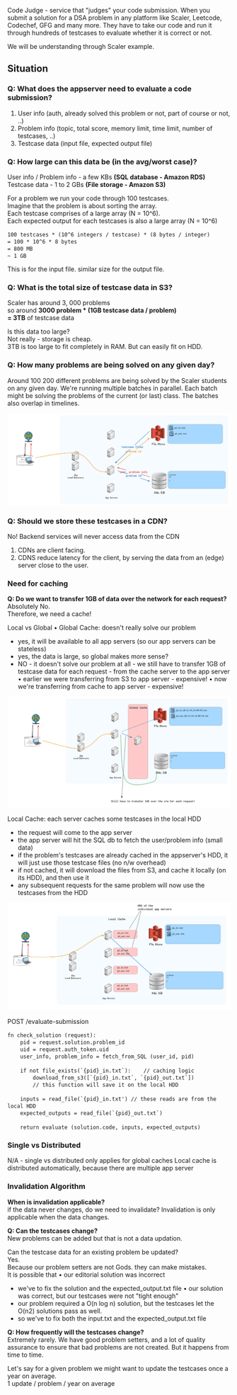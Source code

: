Code Judge - service that "judges" your code submission. When you submit a solution for a DSA problem in any platform like Scaler, Leetcode, Codechef, GFG and many more. They have to take our code and run it through hundreds of testcases to evaluate whether it is correct or not.

We will be understanding through Scaler example.

## Situation
### Q: What does the appserver need to evaluate a code submission?
1. User info (auth, already solved this problem or not, part of course or not, ..) 
2. Problem info (topic, total score, memory limit, time limit, number of testcases, ..) 
3. Testcase data (input file, expected output file)

### Q: How large can this data be (in the avg/worst case)?
User info / Problem info - a few KBs **(SQL database - Amazon RDS)**  
Testcase data - 1 to 2 GBs **(File storage - Amazon S3)**

For a problem we run your code through 100 testcases.   
Imagine that the problem is about sorting the array.  
Each testcase comprises of a large array (N = 10^6).  
Each expected output for each testcases is also a large array (N = 10^6)

```
100 testcases * (10^6 integers / testcase) * (8 bytes / integer)
= 100 * 10^6 * 8 bytes
= 800 MB
~ 1 GB
```
This is for the input file. similar size for the output file.


### Q: What is the total size of testcase data in S3?    
Scaler has around 3, 000 problems   
so around **3000 problem * (1GB testcase data / problem)**  
**= 3TB** of testcase data

Is this data too large?  
Not really - storage is cheap.  
3TB is too large to fit completely in RAM. But can easily fit on HDD.

### **Q: How many problems are being solved on any given day?**  
Around 100 200 different problems are being solved by the Scaler students on any given day. We're running multiple batches in parallel. Each batch might be solving the problems of the current (or last) class. The batches also overlap in timelines.

![IMAGE1](./Assets/img1.png)

### **Q: Should we store these testcases in a CDN?**  
No! Backend services will never access data from the CDN  
1. CDNs are client facing. 
2. CDNS reduce latency for the client, by serving the data from an (edge) server close to the user. 

### Need for caching
**Q: Do we want to transfer 1GB of data over the network for each request?**  
Absolutely No.  
Therefore, we need a cache!  

Local vs Global
• Global Cache: doesn't really solve our problem
- yes, it will be available to all app servers (so our app servers can be stateless)
- yes, the data is large, so global makes more sense?
- NO - it doesn't solve our problem at all - we still have to transfer 1GB of testcase data for each request - from the cache server to the app server
• earlier we were transferring from S3 to app server - expensive!
• now we're transferring from cache to app server - expensive!

![IMAGE2](./Assets/img2.png)


Local Cache: each server caches some testcases in the local HDD
- the request will come to the app server
- the app server will hit the SQL db to fetch the user/problem info (small data)
- if the problem's testcases are already cached in the appserver's HDD, it will just use those testcase files (no n/w overhead)
- if not cached, it will download the files from S3, and cache it locally (on its HDD), and then use it
- any subsequent requests for the same problem will now use the testcases from the HDD 

![IMAGE3](./Assets/img3.png)


POST /evaluate-submission

```
fn check_solution (request):
    pid = request.solution.problem_id
    uid = request.auth_token.uid
    user_info, problem_info = fetch_from_SQL (user_id, pid)

    if not file_exists(`{pid}_in.txt`):    // caching logic 
        download_from_s3([`{pid}_in.txt`, `{pid}_out.txt`]) 
        // this function will save it on the local HDD
        
    inputs = read_file(`{pid}_in.txt') // these reads are from the local HDD
    expected_outputs = read_file(`{pid}_out.txt`)

    return evaluate (solution.code, inputs, expected_outputs)
```

### Single vs Distributed    
N/A - single vs distributed only applies for global caches
Local cache is distributed automatically, because there are multiple app server


### Invalidation Algorithm
**When is invalidation applicable?**  
if the data never changes, do we need to invalidate?
Invalidation is only applicable when the data changes.

**Q: Can the testcases change?**  
New problems can be added but that is not a data updation.  

Can the testcase data for an existing problem be updated?  
Yes.  
Because our problem setters are not Gods. they can make mistakes.  
It is possible that
• our editorial solution was incorrect
- we've to fix the solution and the expected_output.txt file
• our solution was correct, but our testcases were not "tight enough"
- our problem required a O(n log n) solution, but the testcases let the  O(n2) solutions pass as well.  
- so we've to fix both the input.txt and the
expected_output.txt file

**Q: How frequently will the testcases change?**   
Extremely rarely. We have good problem setters, and a lot of quality assurance to ensure that bad problems are not created. But it happens from time to time.

Let's say for a given problem we might want to update the testcases once a year on average.  
1 update / problem / year on average
